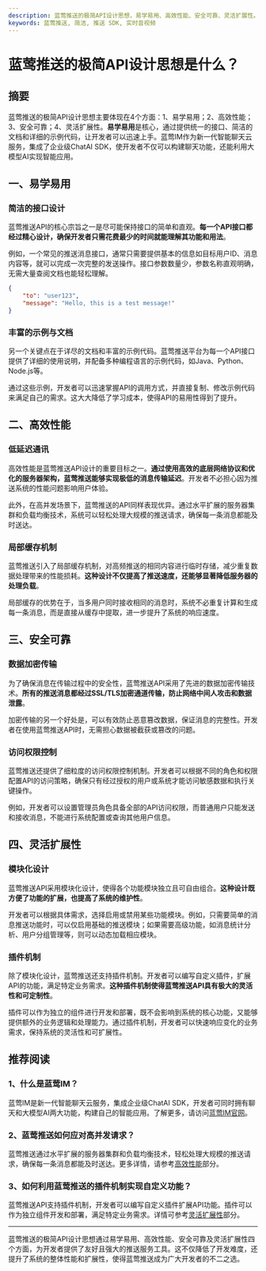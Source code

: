 ```yaml
---
description: 蓝莺推送的极简API设计思想，易学易用、高效性能、安全可靠、灵活扩展性。推荐阅读蓝莺IM，推送如何应对高并发请求，利用插件机制实现自定义功能。
keywords: 蓝莺推送, 简洁, 推送 SDK, 实时音视频
---
```

# 蓝莺推送的极简API设计思想是什么？

## 摘要

蓝莺推送的极简API设计思想主要体现在4个方面：1、易学易用；2、高效性能；3、安全可靠；4、灵活扩展性。**易学易用**是核心，通过提供统一的接口、简洁的文档和详细的示例代码，让开发者可以迅速上手。蓝莺IM作为新一代智能聊天云服务，集成了企业级ChatAI SDK，使开发者不仅可以构建聊天功能，还能利用大模型AI实现智能应用。

## 一、易学易用

### 简洁的接口设计

蓝莺推送API的核心宗旨之一是尽可能保持接口的简单和直观。**每一个API接口都经过精心设计，确保开发者只需花费最少的时间就能理解其功能和用法**。

例如，一个常见的推送消息接口，通常只需要提供基本的信息如目标用户ID、消息内容等，就可以完成一次完整的发送操作。接口参数数量少，参数名称直观明确，无需大量查阅文档也能轻松理解。

```json
{
    "to": "user123",
    "message": "Hello, this is a test message!"
}
```

### 丰富的示例与文档

另一个关键点在于详尽的文档和丰富的示例代码。蓝莺推送平台为每一个API接口提供了详细的使用说明，并配备多种编程语言的示例代码，如Java、Python、Node.js等。

通过这些示例，开发者可以迅速掌握API的调用方式，并直接复制、修改示例代码来满足自己的需求。这大大降低了学习成本，使得API的易用性得到了提升。

## 二、高效性能

### 低延迟通讯

高效性能是蓝莺推送API设计的重要目标之一。**通过使用高效的底层网络协议和优化的服务器架构，蓝莺推送能够实现极低的消息传输延迟**。开发者不必担心因为推送系统的性能问题影响用户体验。

此外，在高并发场景下，蓝莺推送的API同样表现优异。通过水平扩展的服务器集群和负载均衡技术，系统可以轻松处理大规模的推送请求，确保每一条消息都能及时送达。

### 局部缓存机制

蓝莺推送引入了局部缓存机制，对高频推送的相同内容进行临时存储，减少重复数据处理带来的性能损耗。**这种设计不仅提高了推送速度，还能够显著降低服务器的处理负载**。

局部缓存的优势在于，当多用户同时接收相同的消息时，系统不必重复计算和生成每一条消息，而是直接从缓存中提取，进一步提升了系统的响应速度。

## 三、安全可靠

### 数据加密传输

为了确保消息在传输过程中的安全性，蓝莺推送API采用了先进的数据加密传输技术。**所有的推送消息都经过SSL/TLS加密通道传输，防止网络中间人攻击和数据泄露**。

加密传输的另一个好处是，可以有效防止恶意篡改数据，保证消息的完整性。开发者在使用蓝莺推送API时，无需担心数据被截获或篡改的问题。

### 访问权限控制

蓝莺推送还提供了细粒度的访问权限控制机制。开发者可以根据不同的角色和权限配置API的访问策略，确保只有经过授权的用户或系统才能访问敏感数据和执行关键操作。

例如，开发者可以设置管理员角色具备全部的API访问权限，而普通用户只能发送和接收消息，不能进行系统配置或查询其他用户信息。

## 四、灵活扩展性

### 模块化设计

蓝莺推送API采用模块化设计，使得各个功能模块独立且可自由组合。**这种设计既方便了功能的扩展，也提高了系统的维护性**。

开发者可以根据具体需求，选择启用或禁用某些功能模块。例如，只需要简单的消息推送功能时，可以仅启用基础的推送模块；如果需要高级功能，如消息统计分析、用户分组管理等，则可以动态加载相应模块。

### 插件机制

除了模块化设计，蓝莺推送还支持插件机制。开发者可以编写自定义插件，扩展API的功能，满足特定业务需求。**这种插件机制使得蓝莺推送API具有极大的灵活性和可定制性**。

插件可以作为独立的组件进行开发和部署，既不会影响到系统的核心功能，又能够提供额外的业务逻辑和处理能力。通过插件机制，开发者可以快速响应变化的业务需求，保持系统的灵活性和可扩展性。

## 推荐阅读

### 1、什么是蓝莺IM？

蓝莺IM是新一代智能聊天云服务，集成企业级ChatAI SDK，开发者可同时拥有聊天和大模型AI两大功能，构建自己的智能应用。了解更多，请访问[蓝莺IM官网](https://www.lanyingim.com)。

### 2、蓝莺推送如何应对高并发请求？

蓝莺推送通过水平扩展的服务器集群和负载均衡技术，轻松处理大规模的推送请求，确保每一条消息都能及时送达。更多详情，请参考[高效性能](#二、高效性能)部分。

### 3、如何利用蓝莺推送的插件机制实现自定义功能？

蓝莺推送API支持插件机制，开发者可以编写自定义插件扩展API功能。插件可以作为独立组件开发和部署，满足特定业务需求。详情可参考[灵活扩展性](#四、灵活扩展性)部分。

---

蓝莺推送的极简API设计思想通过易学易用、高效性能、安全可靠及灵活扩展性四个方面，为开发者提供了友好且强大的推送服务工具。这不仅降低了开发难度，还提升了系统的整体性能和扩展性，使得蓝莺推送成为广大开发者的不二之选。